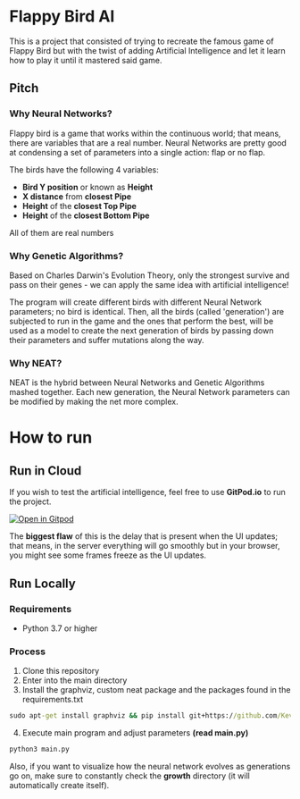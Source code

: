 # Flappy Bird AI

This is a project that consisted of trying to recreate the famous game of Flappy Bird but with the twist of adding Artificial Intelligence and let it learn how to play it until it mastered said game.

## Pitch

### Why Neural Networks?

Flappy bird is a game that works within the continuous world; that means, there are variables that are a real number. Neural Networks are pretty good at condensing a set of parameters into a single action: flap or no flap.

The birds have the following 4 variables:
- **Bird Y position** or known as **Height**
- **X distance** from **closest Pipe**
- **Height** of the **closest Top Pipe**
- **Height** of the **closest Bottom Pipe**

All of them are real numbers

### Why Genetic Algorithms?

Based on Charles Darwin's Evolution Theory, only the strongest survive and pass on their genes - we can apply the same idea with artificial intelligence!

The program will create different birds with different Neural Network parameters; no bird is identical.
Then, all the birds (called 'generation') are subjected to run in the game and the ones that perform the best, will be used as a model to create the next generation of birds by passing down their parameters and suffer mutations along the way.

### Why NEAT?

NEAT is the hybrid between Neural Networks and Genetic Algorithms mashed together.
Each new generation, the Neural Network parameters can be modified by making the net more complex.

# How to run

## Run in Cloud

If you wish to test the artificial intelligence, feel free to use **GitPod.io** to run the project.

[![Open in Gitpod](https://gitpod.io/button/open-in-gitpod.svg)](https://gitpod.io/#https://github.com/KevinHern/flappy_bird_ai)

The **biggest flaw** of this is the delay that is present when the UI updates; that means, in the server everything will go smoothly but in your browser, you might see some frames freeze as the UI updates. 

## Run Locally 

### Requirements

- Python 3.7 or higher

### Process

1. Clone this repository
2. Enter into the main directory
3. Install the graphviz, custom neat package and the packages found in the requirements.txt

```bat
sudo apt-get install graphviz && pip install git+https://github.com/KevinHern/neat-python-utility && pip3 install -r requirements.txt
```

4. Execute main program and adjust parameters **(read main.py)**

```bat
python3 main.py
```

Also, if you want to visualize how the neural network evolves as generations go on, make sure to constantly check the **growth** directory (it will automatically create itself). 
